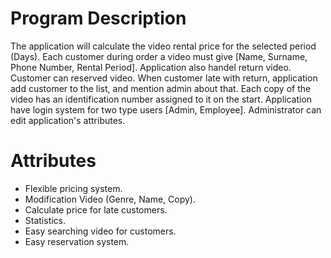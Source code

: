 
# Program Description

The application will calculate the video rental price for the selected period (Days).
Each customer during order a video must give [Name, Surname, Phone Number, Rental Period].
Application also handel return video. Customer can reserved video.
When customer late with return, application add customer to the list, and mention admin about that.
Each copy of the video has an identification number assigned to it on the start.
Application have login system for two type users [Admin, Employee].
Administrator can edit application's attributes.

# Attributes

 - Flexible pricing system.
 - Modification Video (Genre, Name, Copy).
 - Calculate price for late customers.
 - Statistics.
 - Easy searching video for customers.
 - Easy reservation system.
